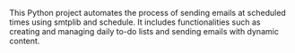 This Python project automates the process of sending emails at scheduled times using smtplib and schedule. It includes functionalities such as creating and managing daily to-do lists and sending emails with dynamic content.




